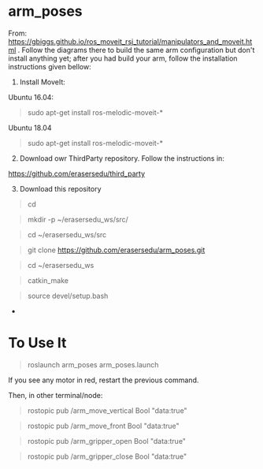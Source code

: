 # arm_poses


From: https://gbiggs.github.io/ros_moveit_rsj_tutorial/manipulators_and_moveit.html . Follow the diagrams there to build the same arm configuration but don't install anything yet; after you had build your arm, follow the installation instructions given bellow:


1. Install MoveIt:

Ubuntu 16.04:

> sudo apt-get install ros-melodic-moveit-*


Ubuntu 18.04

> sudo apt-get install ros-melodic-moveit-*


2. Download owr ThirdParty repository. Follow the instructions in:

https://github.com/erasersedu/third_party

3. Download this repository

> cd

> mkdir -p ~/erasersedu_ws/src/

> cd ~/erasersedu_ws/src

> git clone https://github.com/erasersedu/arm_poses.git

> cd ~/erasersedu_ws

> catkin_make

> source devel/setup.bash

*

# To Use It

> roslaunch arm_poses arm_poses.launch

If you see any motor in red, restart the previous command.


Then, in other terminal/node:

> rostopic pub /arm_move_vertical Bool "data:true"

> rostopic pub /arm_move_front Bool "data:true"

> rostopic pub /arm_gripper_open Bool "data:true"

> rostopic pub /arm_gripper_close Bool "data:true"
